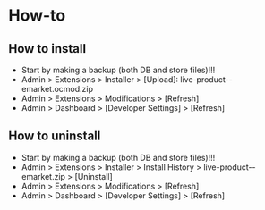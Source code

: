 # How-to

## How to install
* Start by making a backup (both DB and store files)!!!
* Admin > Extensions > Installer > [Upload]: live-product--emarket.ocmod.zip
* Admin > Extensions > Modifications > [Refresh]
* Admin > Dashboard > [Developer Settings] > [Refresh]


## How to uninstall
* Start by making a backup (both DB and store files)!!!
* Admin > Extensions > Installer > Install History > live-product--emarket.zip > [Uninstall]
* Admin > Extensions > Modifications > [Refresh]
* Admin > Dashboard > [Developer Settings] > [Refresh]

